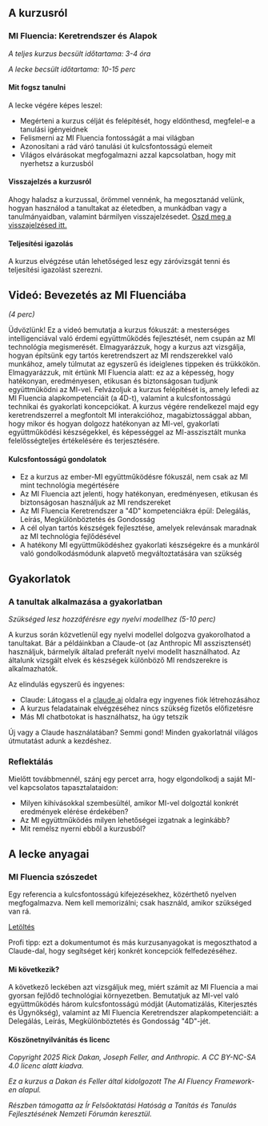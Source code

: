 ## A kurzusról

### MI Fluencia: Keretrendszer és Alapok

*A teljes kurzus becsült időtartama: 3-4 óra*

*A lecke becsült időtartama: 10-15 perc*

#### Mit fogsz tanulni

A lecke végére képes leszel:

*   Megérteni a kurzus célját és felépítését, hogy eldönthesd, megfelel-e a tanulási igényeidnek
*   Felismerni az MI Fluencia fontosságát a mai világban
*   Azonosítani a rád váró tanulási út kulcsfontosságú elemeit
*   Világos elvárásokat megfogalmazni azzal kapcsolatban, hogy mit nyerhetsz a kurzusból

#### Visszajelzés a kurzusról

Ahogy haladsz a kurzussal, örömmel vennénk, ha megosztanád velünk, hogyan használod a tanultakat az életedben, a munkádban vagy a tanulmányaidban, valamint bármilyen visszajelzésedet. [Oszd meg a visszajelzésed itt.](https://forms.gle/zURqLbVgdDqGhHZk9)

#### Teljesítési igazolás

A kurzus elvégzése után lehetőséged lesz egy záróvizsgát tenni és teljesítési igazolást szerezni.

## Videó: Bevezetés az MI Fluenciába

*(4 perc)*

Üdvözlünk! Ez a videó bemutatja a kurzus fókuszát: a mesterséges intelligenciával való érdemi együttműködés fejlesztését, nem csupán az MI technológia megismerését. Elmagyarázzuk, hogy a kurzus azt vizsgálja, hogyan építsünk egy tartós keretrendszert az MI rendszerekkel való munkához, amely túlmutat az egyszerű és ideiglenes tippeken és trükkökön. Elmagyarázzuk, mit értünk MI Fluencia alatt: ez az a képesség, hogy hatékonyan, eredményesen, etikusan és biztonságosan tudjunk együttműködni az MI-vel. Felvázoljuk a kurzus felépítését is, amely lefedi az MI Fluencia alapkompetenciáit (a 4D-t), valamint a kulcsfontosságú technikai és gyakorlati koncepciókat. A kurzus végére rendelkezel majd egy keretrendszerrel a megfontolt MI interakcióhoz, magabiztossággal abban, hogy mikor és hogyan dolgozz hatékonyan az MI-vel, gyakorlati együttműködési készségekkel, és képességgel az MI-asszisztált munka felelősségteljes értékelésére és terjesztésére.

#### Kulcsfontosságú gondolatok

*   Ez a kurzus az ember-MI együttműködésre fókuszál, nem csak az MI mint technológia megértésére
*   Az MI Fluencia azt jelenti, hogy hatékonyan, eredményesen, etikusan és biztonságosan használjuk az MI rendszereket
*   Az MI Fluencia Keretrendszer a "4D" kompetenciákra épül: Delegálás, Leírás, Megkülönböztetés és Gondosság
*   A cél olyan tartós készségek fejlesztése, amelyek relevánsak maradnak az MI technológia fejlődésével
*   A hatékony MI együttműködéshez gyakorlati készségekre és a munkáról való gondolkodásmódunk alapvető megváltoztatására van szükség

## Gyakorlatok

### A tanultak alkalmazása a gyakorlatban

*Szükséged lesz hozzáférésre egy nyelvi modellhez (5-10 perc)*

A kurzus során közvetlenül egy nyelvi modellel dolgozva gyakorolhatod a tanultakat. Bár a példáinkban a Claude-ot (az Anthropic MI asszisztensét) használjuk, bármelyik általad preferált nyelvi modellt használhatod. Az általunk vizsgált elvek és készségek különböző MI rendszerekre is alkalmazhatók.

Az elindulás egyszerű és ingyenes:

*   Claude: Látogass el a [claude.ai](https://claude.ai/) oldalra egy ingyenes fiók létrehozásához
*   A kurzus feladatainak elvégzéséhez nincs szükség fizetős előfizetésre
*   Más MI chatbotokat is használhatsz, ha úgy tetszik

Új vagy a Claude használatában? Semmi gond! Minden gyakorlatnál világos útmutatást adunk a kezdéshez.

### Reflektálás

Mielőtt továbbmennél, szánj egy percet arra, hogy elgondolkodj a saját MI-vel kapcsolatos tapasztalataidon:

*   Milyen kihívásokkal szembesültél, amikor MI-vel dolgoztál konkrét eredmények elérése érdekében?
*   Az MI együttműködés milyen lehetőségei izgatnak a leginkább?
*   Mit remélsz nyerni ebből a kurzusból?

## A lecke anyagai

### MI Fluencia szószedet

Egy referencia a kulcsfontosságú kifejezésekhez, közérthető nyelven megfogalmazva. Nem kell memorizálni; csak használd, amikor szükséged van rá.

[Letöltés](../pamphlets/4396730ed190e691a3712cf2fd6bfe35509deca2.pdf)

Profi tipp: ezt a dokumentumot és más kurzusanyagokat is megoszthatod a Claude-dal, hogy segítséget kérj konkrét koncepciók felfedezéséhez.

#### Mi következik?

A következő leckében azt vizsgáljuk meg, miért számít az MI Fluencia a mai gyorsan fejlődő technológiai környezetben. Bemutatjuk az MI-vel való együttműködés három kulcsfontosságú módját (Automatizálás, Kiterjesztés és Ügynökség), valamint az MI Fluencia Keretrendszer alapkompetenciáit: a Delegálás, Leírás, Megkülönböztetés és Gondosság "4D"-jét.

#### Köszönetnyilvánítás és licenc

*Copyright 2025 Rick Dakan, Joseph Feller, and Anthropic. A CC BY-NC-SA 4.0 licenc alatt kiadva.*

*Ez a kurzus a Dakan és Feller által kidolgozott The AI Fluency Framework-en alapul.*

*Részben támogatta az Ír Felsőoktatási Hatóság a Tanítás és Tanulás Fejlesztésének Nemzeti Fórumán keresztül.*